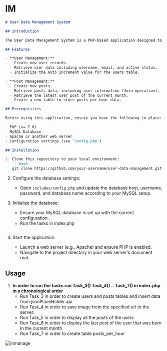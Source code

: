 # IM

```markdown
# User Data Management System

## Introduction

The User Data Management System is a PHP-based application designed to manage user data and posts. This system provides features for creating, updating, and retrieving user records and posts, as well as performing database operations efficiently.

## Features

- **User Management:**
  - Create new user records.
  - Retrieve user data including username, email, and active status.
  - Initialize the Auto Increment value for the users table.

- **Post Management:**
  - Create new posts.
  - Retrieve posts data, including user information (Join operation).
  - Retrieve the latest user post of the current month.
  - Create a new table to store posts per hour data.

## Prerequisites

Before using this application, ensure you have the following in place:

- PHP (>= 7.0)
- MySQL Database
- Apache or another web server
- Configuration settings (see `config.php`)

## Installation

1. Clone this repository to your local environment:
   ```bash
   git clone https://github.com/your-username/user-data-management.git
   ```

2. Configure the database settings:
   - Open `includes/config.php` and update the database host, username, password, and database name according to your MySQL setup.

3. Initialize the database:
   - Ensure your MySQL database is set up with the correct configuration.
   - Run the tasks in index.php
     ```

4. Start the application:
   - Launch a web server (e.g., Apache) and ensure PHP is enabled.
   - Navigate to the project directory in your web server's document root.

## Usage
1. **In order to run the tasks run Task_3() Task_4() .. Task_7() in index.php in a chronological order**
   - Run Task_3 in order to create users and posts tables and insert data from jsonPlaceHolder api
   - Run Task_4 in order to save image from the specified url to the server.
   - Run Task_5 in order to display all the posts of the users
   - Run Task_6 in order to display the last post of the user that was born in the current month
   - Run Task_7 in order to create table posts_per_hour
  
  
![inmanage](https://github.com/yuvalBerghaus/IM/assets/65304080/3449335e-74da-4c5e-b10b-4c5f32e2c58d)
